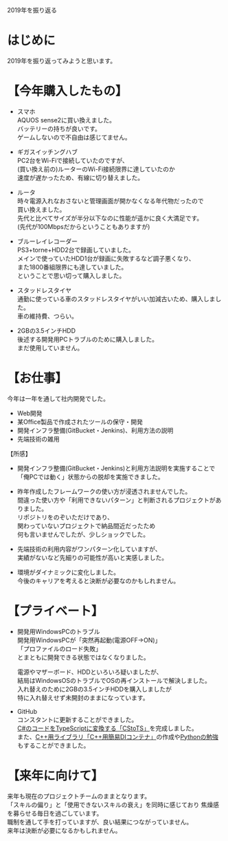 2019年を振り返る

# はじめに
2019年を振り返ってみようと思います。  

# 【今年購入したもの】
* スマホ  
  AQUOS sense2に買い換えました。  
  バッテリーの持ちが良いです。  
  ゲームしないので不自由は感じてません。

* ギガスイッチングハブ  
  PC2台をWi-Fiで接続していたのですが、  
  (買い換え前の)ルーターのWi-Fi接続限界に達していたのか  
  速度が遅かったため、有線に切り替えました。

* ルータ  
  時々電源入れなおさないと管理画面が開かなくなる年代物だったので  
  買い換えました。  
  先代と比べてサイズが半分以下なのに性能が遥かに良く大満足です。  
  (先代が100Mbpsだからということもありますが)

* ブルーレイレコーダー  
  PS3+torne+HDD2台で録画していました。  
  メインで使っていたHDD1台が録画に失敗するなど調子悪くなり、  
  また1800番組限界にも達していました。  
  ということで思い切って購入しました。

* スタッドレスタイヤ  
  通勤に使っている車のスタッドレスタイヤがいい加減古いため、購入しました。  
  車の維持費、つらい。

* 2GBの3.5インチHDD  
  後述する開発用PCトラブルのために購入しました。  
  まだ使用していません。

# 【お仕事】
今年は一年を通して社内開発でした。  
* Web開発
* 某Office製品で作成されたツールの保守・開発
* 開発インフラ整備(GitBucket・Jenkins)、利用方法の説明
* 先端技術の雑用

【所感】
* 開発インフラ整備(GitBucket・Jenkins)と利用方法説明を実施することで  
  「俺PCでは動く」状態からの脱却を実施できました。

* 昨年作成したフレームワークの使い方が浸透されませんでした。  
  間違った使い方や「利用できないパターン」と判断されるプロジェクトがありました。  
  リポジトリをのぞいただけであり、  
  関わっていないプロジェクトで納品間近だったため  
  何も言いませんでしたが、少しショックでした。
  
* 先端技術の利用内容がワンパターン化していますが、  
  実績がないなど先細りの可能性が高いと実感しました。

* 環境がダイナミックに変化しました。  
  今後のキャリアを考えると決断が必要なのかもしれません。

# 【プライベート】
* 開発用WindowsPCのトラブル  
  開発用WindowsPCが「突然再起動(電源OFF→ON)」  
  「プロファイルのロード失敗」  
  とまともに開発できる状態ではなくなりました。  
    
  電源やマザーボード、HDDといろいろ疑いましたが、  
  結局はWindowsOSのトラブルでOSの再インストールで解決しました。   
  入れ替えのために2GBの3.5インチHDDを購入しましたが  
  特に入れ替えせず未開封のままになっています。

* GitHub  
  コンスタントに更新することができました。  
  [C#のコードをTypeScriptに変換する「CStoTS」](https://github.com/kazenetu/CStoTS)を完成しました。  
  また、[C++用ライブラリ「C++用簡易DIコンテナ」](https://github.com/kazenetu/cpp-di-container)の作成や[Pythonの勉強](https://github.com/kazenetu/python-practice)もすることができました。

# 【来年に向けて】
来年も現在のプロジェクトチームのままとなります。  
「スキルの偏り」と「使用できないスキルの衰え」を同時に感じており
焦燥感を募らせる毎日を過ごしています。  
職制を通して手を打っていますが、良い結果につながっていません。  
来年は決断が必要になるかもしれません。
